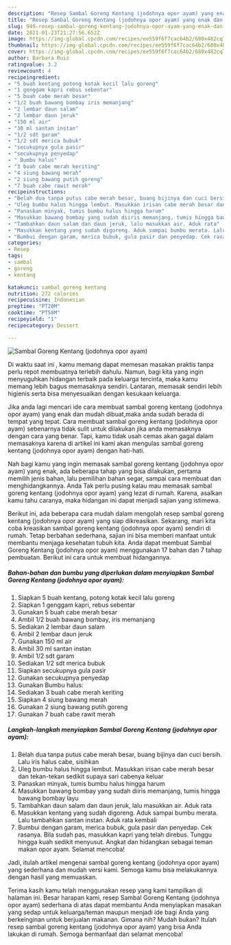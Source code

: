 ```yaml
---
description: "Resep Sambal Goreng Kentang (jodohnya opor ayam) yang enak dan Mudah Dibuat"
title: "Resep Sambal Goreng Kentang (jodohnya opor ayam) yang enak dan Mudah Dibuat"
slug: 949-resep-sambal-goreng-kentang-jodohnya-opor-ayam-yang-enak-dan-mudah-dibuat
date: 2021-01-23T21:27:56.652Z
image: https://img-global.cpcdn.com/recipes/ee559f6f7cac64b2/680x482cq70/sambal-goreng-kentang-jodohnya-opor-ayam-foto-resep-utama.jpg
thumbnail: https://img-global.cpcdn.com/recipes/ee559f6f7cac64b2/680x482cq70/sambal-goreng-kentang-jodohnya-opor-ayam-foto-resep-utama.jpg
cover: https://img-global.cpcdn.com/recipes/ee559f6f7cac64b2/680x482cq70/sambal-goreng-kentang-jodohnya-opor-ayam-foto-resep-utama.jpg
author: Barbara Ruiz
ratingvalue: 3.2
reviewcount: 4
recipeingredient:
- "5 buah kentang potong kotak kecil lalu goreng"
- "1 genggam kapri rebus sebentar"
- "5 buah cabe merah besar"
- "1/2 buah bawang bombay iris memanjang"
- "2 lembar daun salam"
- "2 lembar daun jeruk"
- "150 ml air"
- "30 ml santan instan"
- "1/2 sdt garam"
- "1/2 sdt merica bubuk"
- "secukupnya gula pasir"
- "secukupnya penyedap"
- " Bumbu halus"
- "3 buah cabe merah keriting"
- "4 siung bawang merah"
- "2 siung bawang putih goreng"
- "7 buah cabe rawit merah"
recipeinstructions:
- "Belah dua tanpa putus cabe merah besar, buang bijinya dan cuci bersih. Lalu iris halus cabe, sisihkan"
- "Uleg bumbu halus hingga lembut. Masukkan irisan cabe merah besar dan tekan-tekan sedikit supaya sari cabenya keluar"
- "Panaskan minyak, tumis bumbu halus hingga harum"
- "Masukkan bawang bombay yang sudah diiris memanjang, tumis hingga bawang bombay layu"
- "Tambahkan daun salam dan daun jeruk, lalu masukkan air. Aduk rata"
- "Masukkan kentang yang sudah digoreng. Aduk sampai bumbu merata. Lalu tambahkan santan instan. Aduk rata kembali"
- "Bumbui dengan garam, merica bubuk, gula pasir dan penyedap. Cek rasanya. Bila sudah pas, masukkan kapri yang telah direbus. Tunggu hingga kuah sedikit menyusut. Angkat dan hidangkan sebagai teman makan opor ayam. Selamat mencoba!"
categories:
- Resep
tags:
- sambal
- goreng
- kentang

katakunci: sambal goreng kentang 
nutrition: 272 calories
recipecuisine: Indonesian
preptime: "PT20M"
cooktime: "PT58M"
recipeyield: "1"
recipecategory: Dessert

---
```



![Sambal Goreng Kentang (jodohnya opor ayam)](https://img-global.cpcdn.com/recipes/ee559f6f7cac64b2/680x482cq70/sambal-goreng-kentang-jodohnya-opor-ayam-foto-resep-utama.jpg)

Di waktu  saat ini , kamu memang dapat memesan masakan praktis tanpa perlu repot membuatnya terlebih dahulu. Namun, bagi kita yang ingin menyuguhkan hidangan terbaik pada keluarga tercinta, maka kamu memang lebih bagus memasaknya sendiri. Lantaran, memasak sendiri lebih higienis serta bisa menyesuaikan dengan kesukaan keluarga.

Jika anda lagi mencari ide cara membuat sambal goreng kentang (jodohnya opor ayam) yang enak dan mudah dibuat,maka anda sudah berada di tempat yang tepat. Cara membuat sambal goreng kentang (jodohnya opor ayam)  sebenarnya tidak sulit untuk dilakukan jika anda memasaknya dengan cara yang benar. Tapi, kamu tidak usah cemas akan gagal dalam memasaknya 
karena di artikel ini kami akan mengulas sambal goreng kentang (jodohnya opor ayam) dengan hati-hati.  



Nah bagi kamu yang ingin memasak sambal goreng kentang (jodohnya opor ayam) yang enak, ada beberapa tahap yang bisa dilakukan, pertama memilih jenis bahan, lalu pemilihan bahan segar, sampai cara membuat dan menghidangkannya. Anda Tak perlu pusing kalau mau memasak sambal goreng kentang (jodohnya opor ayam) yang lezat di rumah. Karena, asalkan kamu  tahu caranya, maka hidangan ini dapat menjadi sajian yang istimewa.

Berikut ini, ada beberapa cara mudah dalam mengolah resep sambal goreng kentang (jodohnya opor ayam) yang siap dikreasikan. Sekarang, mari kita coba kreasikan sambal goreng kentang (jodohnya opor ayam) sendiri di rumah. Tetap berbahan sederhana, sajian ini bisa memberi manfaat untuk membantu menjaga kesehatan tubuh kita. Anda dapat membuat Sambal Goreng Kentang (jodohnya opor ayam) menggunakan 17 bahan dan 7 tahap pembuatan. Berikut ini cara untuk membuat hidangannya.

<!--inarticleads1-->

##### Bahan-bahan dan bumbu yang diperlukan dalam menyiapkan Sambal Goreng Kentang (jodohnya opor ayam):

1. Siapkan 5 buah kentang, potong kotak kecil lalu goreng
1. Siapkan 1 genggam kapri, rebus sebentar
1. Gunakan 5 buah cabe merah besar
1. Ambil 1/2 buah bawang bombay, iris memanjang
1. Sediakan 2 lembar daun salam
1. Ambil 2 lembar daun jeruk
1. Gunakan 150 ml air
1. Ambil 30 ml santan instan
1. Ambil 1/2 sdt garam
1. Sediakan 1/2 sdt merica bubuk
1. Siapkan secukupnya gula pasir
1. Gunakan secukupnya penyedap
1. Gunakan  Bumbu halus:
1. Sediakan 3 buah cabe merah keriting
1. Siapkan 4 siung bawang merah
1. Gunakan 2 siung bawang putih goreng
1. Gunakan 7 buah cabe rawit merah




<!--inarticleads2-->

##### Langkah-langkah menyiapkan Sambal Goreng Kentang (jodohnya opor ayam):

1. Belah dua tanpa putus cabe merah besar, buang bijinya dan cuci bersih. Lalu iris halus cabe, sisihkan
1. Uleg bumbu halus hingga lembut. Masukkan irisan cabe merah besar dan tekan-tekan sedikit supaya sari cabenya keluar
1. Panaskan minyak, tumis bumbu halus hingga harum
1. Masukkan bawang bombay yang sudah diiris memanjang, tumis hingga bawang bombay layu
1. Tambahkan daun salam dan daun jeruk, lalu masukkan air. Aduk rata
1. Masukkan kentang yang sudah digoreng. Aduk sampai bumbu merata. Lalu tambahkan santan instan. Aduk rata kembali
1. Bumbui dengan garam, merica bubuk, gula pasir dan penyedap. Cek rasanya. Bila sudah pas, masukkan kapri yang telah direbus. Tunggu hingga kuah sedikit menyusut. Angkat dan hidangkan sebagai teman makan opor ayam. Selamat mencoba!




Jadi, itulah artikel mengenai  sambal goreng kentang (jodohnya opor ayam)  yang sederhana dan mudah versi kami. Semoga kamu bisa melakukannya dengan hasil yang memuaskan. 

Terima kasih kamu telah menggunakan resep yang kami tampilkan di halaman ini. Besar harapan kami, resep  Sambal Goreng Kentang (jodohnya opor ayam) sederhana di atas dapat membantu Anda menyiapkan masakan yang sedap untuk keluarga/teman maupun menjadi ide bagi Anda yang berkeinginan untuk berjualan makanan. Gimana nih? Mudah bukan? Itulah resep sambal goreng kentang (jodohnya opor ayam) yang bisa Anda lakukan di rumah. Semoga bermanfaat dan selamat mencoba!

